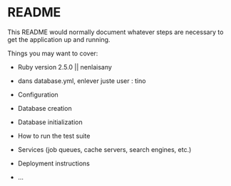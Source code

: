 # README

This README would normally document whatever steps are necessary to get the
application up and running.

Things you may want to cover:

* Ruby version 2.5.0 || nenlaisany

* dans database.yml, enlever juste user : tino

* Configuration

* Database creation

* Database initialization

* How to run the test suite

* Services (job queues, cache servers, search engines, etc.)

* Deployment instructions

* ...
